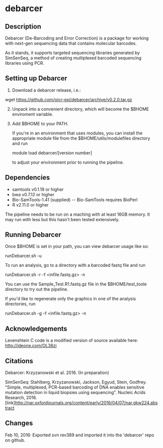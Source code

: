 debarcer
========

Description
-----------

Debarcer (De-Barcoding and Error Correction) is a package for working with next-gen
sequencing data that contains molecular barcodes.

As it stands, it supports targeted sequencing libraries generated by SimSenSeq, a
method of creating multiplexed barcoded sequencing libraries using PCR.


Setting up Debarcer
-------------------

1) Download a debarcer release, i.e.:

  wget https://github.com/oicr-gsi/debarcer/archive/v0.2.0.tar.gz

2) Unpack into a convenient directory, which will become the $BHOME
   enviroment variable.

3) Add $BHOME to your PATH. 

   If you're in an environment that uses
   modules, you can install the appropriate module file from the
   $BHOME/utils/modulefiles directory and run

     module load debarcer/[version number]

   to adjust your environment prior to running the pipeline.


Dependencies
------------

- samtools v0.1.19 or higher
- bwa v0.7.12 or higher
- Bio-SamTools-1.41 (supplied)
-- Bio-SamTools requires BioPerl
- R v2.11.0 or higher

The pipeline needs to be run on a maching with at least 16GB memory.
It may run with less but this hasn't been tested extensively.

Running Debarcer
----------------

Once $BHOME is set in your path, you can view debarcer usage like so:

  runDebarcer.sh -u
  
To run an analysis, go to a directory with a barcoded fastq file
and run

  runDebarcer.sh -r -f <infile.fastq.gz> -n <SampleName>

You can use the Sample_Test.R1.fastq.gz file in the $BHOME/test_toole
directory to try out the pipeline.

If you'd like to regenerate only the graphics in one of the analysis
directories, run

  runDebarcer.sh -g -f <infile.fastq.gz> -n <SampleName>

  
Acknowledgements
----------------

Levenshtein C code is a modified version of source available here: http://ideone.com/OL38zi


Citations
---------

Debarcer: Krzyzanowski et al. 2016. (In preparation)

SimSenSeq: Stahlberg, Krzyzanowski, Jackson, Egyud, Stein, Godfrey. 
"Simple, multiplexed, PCR-based barcoding of DNA enables sensitive 
mutation detection in liquid biopsies using sequencing". 
Nucleic Acids Research, 2016. [link]http://nar.oxfordjournals.org/content/early/2016/04/07/nar.gkw224.abstract


Changes
-------
Feb 10, 2016: Exported svn rev389 and imported it into the 'debarcer' repo on github.
